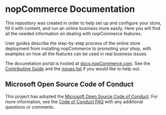 # nopCommerce Documentation

This repository was created in order to help set up and configure your store, fill it with content, and run an online business more easily. Here you will find all the needed information on dealing with nopCommerce features.

User guides describe the step-by-step process of the online store deployment from installing nopCommerce to promoting your shop, with examples on how all the features can be used in real business issues.

The docunetation portal is hosted at [docs.nopCommerce.com](http://docs.nopCommerce.com). See the [Contributing Guide](CONTRIBUTING.md) and the [issues list](https://github.com/nopSolutions/nopCommerce-Docs/issues) if you would like to help out.


## Microsoft Open Source Code of Conduct

This project has adopted the [Microsoft Open Source Code of Conduct](https://opensource.microsoft.com/codeofconduct/).
For more information, see the [Code of Conduct FAQ](https://opensource.microsoft.com/codeofconduct/faq/) with any additional questions or comments.
